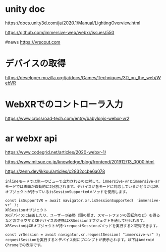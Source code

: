 # unity doc
https://docs.unity3d.com/ja/2020.1/Manual/LightingOverview.html

https://github.com/immersive-web/webxr/issues/550


#news
https://vrscout.com

# デバイスの取得
https://developer.mozilla.org/ja/docs/Games/Techniques/3D_on_the_web/WebVR


# WebXRでのコントローラ入力
https://www.crossroad-tech.com/entry/babylonjs-webxr-vr2

# ar webxr api
https://www.codegrid.net/articles/2020-webxr-1/

https://www.mitsue.co.jp/knowledge/blog/frontend/201912/13_0000.html

https://zenn.dev/ikkou/articles/c2832ccbe6a078

```
inlineモードでは単一のビューで出力されるのに対して、immersive-vrとimmersive-arモードでは画面が自動的に2分割されます。デバイスが各モードに対応しているかどうかはXRオブジェクトが持っているisSessionSupportedメソッドを使用します。

const isSupportVR = await navigator.xr.isSessionSupported( 'immersive-vr' );
XRSessionオブジェクト
XRデバイスに描画したり、ユーザーの姿勢（頭の傾き、スマートフォンの回転角など）を得るなどのブラウザとXRデバイスの連携はXRSessionオブジェクトを通して行われます。XRSessionはXRオブジェクトが持つrequestSessionメソッドを実行すると取得できます。

const vrSession = await navigator.xr.requestSession( "immersive-vr" );
requestSessionを実行するとデバイス側にプロンプトが表示されます。以下はAndroid Chromeでの表示です。


```
